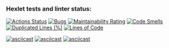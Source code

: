 ### Hexlet tests and linter status:

[![Actions Status](https://github.com/ilrosch/python-project-49/actions/workflows/hexlet-check.yml/badge.svg)](https://github.com/ilrosch/python-project-49/actions) [![Bugs](https://sonarcloud.io/api/project_badges/measure?project=ilrosch_python-project-49&metric=bugs)](https://sonarcloud.io/summary/new_code?id=ilrosch_python-project-49) [![Maintainability Rating](https://sonarcloud.io/api/project_badges/measure?project=ilrosch_python-project-49&metric=sqale_rating)](https://sonarcloud.io/summary/new_code?id=ilrosch_python-project-49) [![Code Smells](https://sonarcloud.io/api/project_badges/measure?project=ilrosch_python-project-49&metric=code_smells)](https://sonarcloud.io/summary/new_code?id=ilrosch_python-project-49) [![Duplicated Lines (%)](https://sonarcloud.io/api/project_badges/measure?project=ilrosch_python-project-49&metric=duplicated_lines_density)](https://sonarcloud.io/summary/new_code?id=ilrosch_python-project-49) [![Lines of Code](https://sonarcloud.io/api/project_badges/measure?project=ilrosch_python-project-49&metric=ncloc)](https://sonarcloud.io/summary/new_code?id=ilrosch_python-project-49)

[![asciicast](https://asciinema.org/a/LWTVZY3V3zY0Xb8uOZmjJPUP2.svg)](https://asciinema.org/a/LWTVZY3V3zY0Xb8uOZmjJPUP2)
[![asciicast](https://asciinema.org/a/iLNi6SngVsjuIsGJAN1zF1Cri.svg)](https://asciinema.org/a/iLNi6SngVsjuIsGJAN1zF1Cri)
[![asciicast](https://asciinema.org/a/37Hkzm2U1Y2XUgAJl2SEIGYsd.svg)](https://asciinema.org/a/37Hkzm2U1Y2XUgAJl2SEIGYsd)
